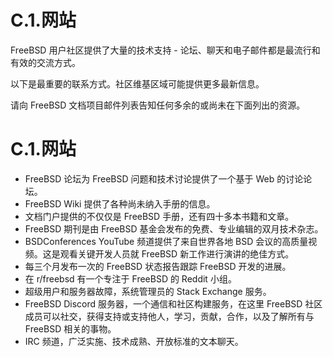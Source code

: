 # C.1.网站

FreeBSD 用户社区提供了大量的技术支持 - 论坛、聊天和电子邮件都是最流行和有效的交流方式。

以下是最重要的联系方式。社区维基区域可能提供更多最新信息。

请向 FreeBSD 文档项目邮件列表告知任何多余的或尚未在下面列出的资源。

# C.1.网站

* FreeBSD 论坛为 FreeBSD 问题和技术讨论提供了一个基于 Web 的讨论论坛。
* FreeBSD Wiki 提供了各种尚未纳入手册的信息。
* 文档门户提供的不仅仅是 FreeBSD 手册，还有四十多本书籍和文章。
* FreeBSD 期刊是由 FreeBSD 基金会发布的免费、专业编辑的双月技术杂志。
* BSDConferences YouTube 频道提供了来自世界各地 BSD 会议的高质量视频。这是观看关键开发人员就 FreeBSD 新工作进行演讲的绝佳方式。
* 每三个月发布一次的 FreeBSD 状态报告跟踪 FreeBSD 开发的进展。
* 在 r/freebsd 有一个专注于 FreeBSD 的 Reddit 小组。
* 超级用户和服务器故障，系统管理员的 Stack Exchange 服务。
* FreeBSD Discord 服务器，一个通信和社区构建服务，在这里 FreeBSD 社区成员可以社交，获得支持或支持他人，学习，贡献，合作，以及了解所有与 FreeBSD 相关的事物。
* IRC 频道，广泛实施、技术成熟、开放标准的文本聊天。
